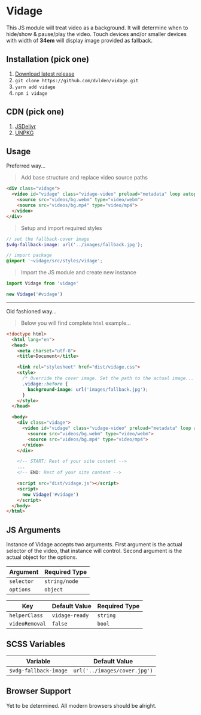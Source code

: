 # Vidage

This JS module will treat video as a background. It will determine when to hide/show & pause/play the video.
Touch devices and/or smaller devices with width of **34em** will display image provided as fallback.


## Installation (pick one)

1. [Download latest release](https://github.com/dvlden/vidage/releases)
2. `git clone https://github.com/dvlden/vidage.git`
3. `yarn add vidage`
4. `npm i vidage`


## CDN (pick one)

1. [JSDelivr](https://www.jsdelivr.com/package/npm/vidage?path=dist)
2. [UNPKG](https://unpkg.com/vidage@0.5.1/dist/)


## Usage

Preferred way...

> Add base structure and replace video source paths

```html
<div class="vidage">
  <video id="vidage" class="vidage-video" preload="metadata" loop autoplay muted>
    <source src="videos/bg.webm" type="video/webm">
    <source src="videos/bg.mp4" type="video/mp4">
  </video>
</div>
```

> Setup and import required styles

```scss
// set the fallback-cover image
$vdg-fallback-image: url('../images/fallback.jpg');

// import package
@import '~vidage/src/styles/vidage';
```

> Import the JS module and create new instance

```js
import Vidage from 'vidage'

new Vidage('#vidage')
```

---

Old fashioned way...

> Below you will find complete `html` example...

```html
<!doctype html>
  <html lang="en">
  <head>
    <meta charset="utf-8">
    <title>Document</title>

    <link rel="stylesheet" href="dist/vidage.css">
    <style>
      /* Override the cover image. Set the path to the actual image... */
      .vidage::before {
        background-image: url('images/fallback.jpg');
      }
    </style>
  </head>

  <body>
    <div class="vidage">
      <video id="vidage" class="vidage-video" preload="metadata" loop autoplay muted>
        <source src="videos/bg.webm" type="video/webm">
        <source src="videos/bg.mp4" type="video/mp4">
      </video>
    </div>

    <!-- START: Rest of your site content -->
    ...
    <!-- END: Rest of your site content -->

    <script src="dist/vidage.js"></script>
    <script>
      new Vidage('#vidage')
    </script>
  </body>
</html>
```

## JS Arguments

Instance of Vidage accepts two arguments. First argument is 
the actual selector of the video, that instance will control.
Second argument is the actual object for the options.

| Argument   | Required Type |
| ---------- | ------------- |
| `selector` | `string/node` |
| `options`  | `object`      | 

| Key            | Default Value  | Required Type |
| -------------- | -------------- | ------------- |
| `helperClass`  | `vidage-ready` | `string`      |
| `videoRemoval` | `false`        | `bool`        |


## SCSS Variables

| Variable              | Default Value                |
| --------------------- | ---------------------------- |
| `$vdg-fallback-image` | `url('../images/cover.jpg')` |


## Browser Support

Yet to be determined. All modern browsers should be alright.

